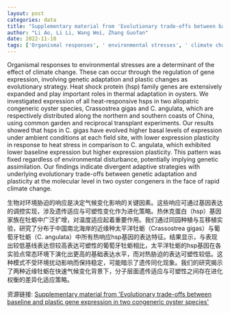 ```yaml
---
layout: post
categories: data
title: "Supplementary material from 'Evolutionary trade-offs between baseline and plastic gene expression in two congeneric oyster species'"
author: "Li Ao, Li Li, Wang Wei, Zhang Guofan"
date: 2022-11-18
tags: ['Organismal responses', ' environmental stresses', ' climate change', ' gene expression', ' genetic adaptation', ' plastic changes', ' evolutionary strategy', ' Heat shock protein', ' hsp family genes', ' thermal adaptation', ' oysters', ' Crassostrea gigas', ' C. angulata', ' northern and southern coasts', ' China', ' common garden', ' reciprocal transplant experiments', ' basal levels', ' expression plasticity', ' heat stress', ' genetic assimilation', ' adaptive strategies', ' evolutionary trade-offs', ' molecular level', ' rapid climate change']
---
```


Organismal responses to environmental stresses are a determinant of the effect of climate change. These can occur through the regulation of gene expression, involving genetic adaptation and plastic changes as evolutionary strategy. Heat shock protein (hsp) family genes are extensively expanded and play important roles in thermal adaptation in oysters. We investigated expression of all heat-responsive hsps in two allopatric congeneric oyster species, Crassostrea gigas and C. angulata, which are respectively distributed along the northern and southern coasts of China, using common garden and reciprocal transplant experiments. Our results showed that hsps in C. gigas have evolved higher basal levels of expression under ambient conditions at each field site, with lower expression plasticity in response to heat stress in comparison to C. angulata, which exhibited lower baseline expression but higher expression plasticity. This pattern was fixed regardless of environmental disturbance, potentially implying genetic assimilation. Our findings indicate divergent adaptive strategies with underlying evolutionary trade-offs between genetic adaptation and plasticity at the molecular level in two oyster congeners in the face of rapid climate change.

生物对环境胁迫的响应是决定气候变化影响的关键因素。这些响应可通过基因表达的调控实现，涉及遗传适应与可塑性变化作为进化策略。热休克蛋白（hsp）基因家族在牡蛎中广泛扩增，对温度适应起着重要作用。我们通过同园种植与互移植实验，研究了分布于中国南北海岸的近缘种太平洋牡蛎（Crassostrea gigas）与葡萄牙牡蛎（C. angulata）中所有热响应hsp基因的表达特征。结果显示，与表现出较低基线表达但较高表达可塑性的葡萄牙牡蛎相比，太平洋牡蛎的hsp基因在各实验点常态环境下演化出更高的基础表达水平，而对热胁迫的表达可塑性较低。这种模式不受环境扰动影响而保持稳定，可能暗示了遗传同化现象。我们的研究揭示了两种近缘牡蛎在快速气候变化背景下，分子层面遗传适应与可塑性之间存在进化权衡的差异化适应策略。

资源链接: [Supplementary material from 'Evolutionary trade-offs between baseline and plastic gene expression in two congeneric oyster species'](https://doi.org/10.6084/m9.figshare.c.4509068.v2)
